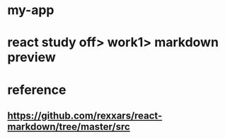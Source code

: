 # my-app
# react study off> work1> markdown preview
# reference
## https://github.com/rexxars/react-markdown/tree/master/src
